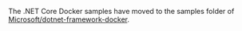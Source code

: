 The .NET Core Docker samples have moved to the samples folder of [Microsoft/dotnet-framework-docker](https://github.com/Microsoft/dotnet-framework-docker).
